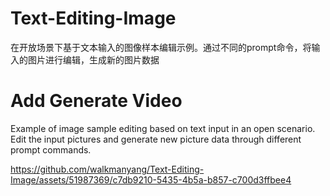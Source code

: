 # Text-Editing-Image
在开放场景下基于文本输入的图像样本编辑示例。通过不同的prompt命令，将输入的图片进行编辑，生成新的图片数据
# Add Generate Video
Example of image sample editing based on text input in an open scenario. Edit the input pictures and generate new picture data through different prompt commands.



https://github.com/walkmanyang/Text-Editing-Image/assets/51987369/c7db9210-5435-4b5a-b857-c700d3ffbee4

